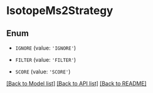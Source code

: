 # IsotopeMs2Strategy


## Enum

* `IGNORE` (value: `'IGNORE'`)

* `FILTER` (value: `'FILTER'`)

* `SCORE` (value: `'SCORE'`)

[[Back to Model list]](../README.md#documentation-for-models) [[Back to API list]](../README.md#documentation-for-api-endpoints) [[Back to README]](../README.md)


